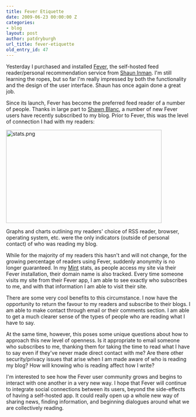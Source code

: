 ```yaml
---
title: Fever Etiquette
date: 2009-06-23 00:00:00 Z
categories:
- blog
layout: post
author: patdryburgh
url_title: fever-etiquette
old_entry_id: 47
---
```


Yesterday I purchased and installed <a href="http://feedafever.com">Fever</a>, the self-hosted feed reader/personal recommendation service from <a href="http://shauninman.com">Shaun Inman</a>. I'm still learning the ropes, but so far I'm really impressed by both the functionality and the design of the user interface. Shaun has once again done a great job. 

Since its launch, Fever has become the preferred feed reader of a number of people. Thanks in large part to <a href="http://shawnblanc.net">Shawn Blanc</a>, a number of new Fever users have recently subscribed to my blog.  Prior to Fever, this was the level of connection I had with my readers: 

<img src="http://patdryburgh.com/wp-content/uploads/2009/06/stats.png" alt="stats.png" border="0" width="425" height="254" />

Graphs and charts outlining my readers' choice of RSS reader, browser, operating system, etc. were the only indicators (outside of personal contact) of who was reading my blog. 

While for the majority of my readers this hasn't and will not change, for the growing percentage of readers using Fever, suddenly anonymity is no longer guaranteed. In my <a href="http://haveamint.com">Mint</a> stats, as people access my site via their Fever installation, their domain name is also tracked. Every time someone visits my site from their Fever app, I am able to see exactly who subscribes to me, and with that information I am able to visit their site. 

There are some very cool benefits to this circumstance. I now have the opportunity to return the favour to my readers and subscribe to their blogs. I am able to make contact through email or their comments section. I am able to get a much clearer sense of the types of people who are reading what I have to say. 

At the same time, however, this poses some unique questions about how to approach this new level of openness. Is it appropriate to email someone who subscribes to me, thanking them for taking the time to read what I have to say even if they've never made direct contact with me? Are there other security/privacy issues that arise when I am made aware of who is reading my blog? How will knowing who is reading affect how I write? 

I'm interested to see how the Fever user community grows and begins to interact with one another in a very new way. I hope that Fever will continue to integrate social connections between its users, beyond the side-effects of having a self-hosted app. It could really open up a whole new way of sharing news, finding information, and beginning dialogues around what we are collectively reading.